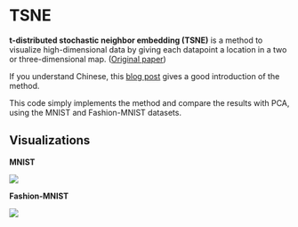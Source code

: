 # TSNE

<b>t-distributed stochastic neighbor embedding (TSNE)</b> is a method to visualize high-dimensional data by giving each datapoint a location in a two or three-dimensional map.
(<a href="https://www.jmlr.org/papers/volume9/vandermaaten08a/vandermaaten08a.pdf">Original paper</a>)

If you understand Chinese, this <a href="https://psubnwell.github.io/2017/12/01/paper-note-t-sne/">blog post</a> gives a good introduction of the method.

This code simply implements the method and compare the results with PCA, using the MNIST and Fashion-MNIST datasets.

## Visualizations

<b>MNIST</b>

<img src="https://github.com/austinmyc/TSNE/assets/59735570/8fc57f45-26f1-44d4-b395-0f5f3eebc10f">

<b>Fashion-MNIST</b>

<img src="https://github.com/austinmyc/TSNE/assets/59735570/cf57a009-20f9-480c-a458-4a65d889d82a">




